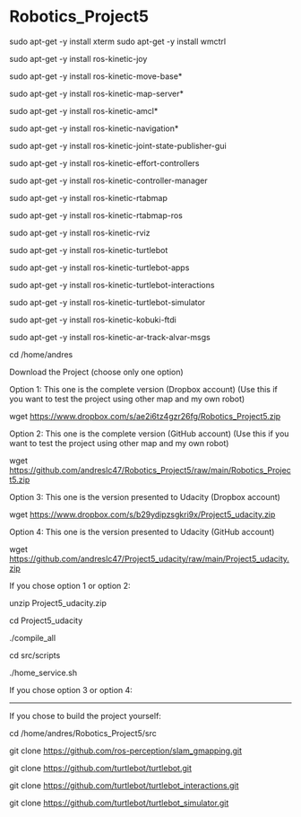 # Robotics_Project5

   sudo apt-get -y install xterm
   sudo apt-get -y install wmctrl

sudo apt-get -y install ros-kinetic-joy

sudo apt-get -y install ros-kinetic-move-base*

sudo apt-get -y install ros-kinetic-map-server*

sudo apt-get -y install ros-kinetic-amcl*

sudo apt-get -y install ros-kinetic-navigation*

sudo apt-get -y install ros-kinetic-joint-state-publisher-gui

sudo apt-get -y install ros-kinetic-effort-controllers

sudo apt-get -y install ros-kinetic-controller-manager

sudo apt-get -y install ros-kinetic-rtabmap

sudo apt-get -y install ros-kinetic-rtabmap-ros

sudo apt-get -y install ros-kinetic-rviz

sudo apt-get -y install ros-kinetic-turtlebot 

sudo apt-get -y install ros-kinetic-turtlebot-apps 

sudo apt-get -y install ros-kinetic-turtlebot-interactions 

sudo apt-get -y install ros-kinetic-turtlebot-simulator 

sudo apt-get -y install ros-kinetic-kobuki-ftdi 

sudo apt-get -y install ros-kinetic-ar-track-alvar-msgs

cd /home/andres

Download the Project (choose only one option)

Option 1: This one is the complete version (Dropbox account) (Use this if you want to test the project using other map and my own robot)

   wget https://www.dropbox.com/s/ae2i6tz4gzr26fg/Robotics_Project5.zip
   
Option 2: This one is the complete version (GitHub account) (Use this if you want to test the project using other map and my own robot)
   
   wget https://github.com/andreslc47/Robotics_Project5/raw/main/Robotics_Project5.zip

Option 3: This one is the version presented to Udacity (Dropbox account)

   wget https://www.dropbox.com/s/b29ydipzsgkri9x/Project5_udacity.zip

Option 4: This one is the version presented to Udacity (GitHub account)

   wget https://github.com/andreslc47/Project5_udacity/raw/main/Project5_udacity.zip

If you chose option 1 or option 2:

   unzip Project5_udacity.zip

   cd Project5_udacity

   ./compile_all

   cd src/scripts

   ./home_service.sh

If you chose option 3 or option 4:



------------------------------------------------------------------------------------------------------------------

If you chose to build the project yourself:

cd /home/andres/Robotics_Project5/src

git clone https://github.com/ros-perception/slam_gmapping.git

git clone https://github.com/turtlebot/turtlebot.git

git clone https://github.com/turtlebot/turtlebot_interactions.git

git clone https://github.com/turtlebot/turtlebot_simulator.git



